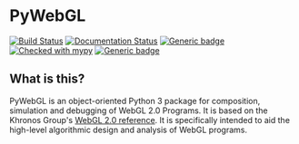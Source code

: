 # PyWebGL
[![Build Status](https://api.travis-ci.org/sg495/pywebgl.svg?branch=master)](https://travis-ci.org/sg495/pywebgl)
[![Documentation Status](https://readthedocs.org/projects/pywebgl/badge/?version=latest)](http://pywebgl.readthedocs.io/?badge=latest)
[![Generic badge](https://img.shields.io/badge/python-3.7+-green.svg)](https://shields.io/)
[![Checked with mypy](http://www.mypy-lang.org/static/mypy_badge.svg)](http://mypy-lang.org/)
[![Generic badge](https://img.shields.io/badge/license-MIT-green.svg)](https://shields.io/)

## What is this?
PyWebGL is an object-oriented Python 3 package for composition, simulation and debugging of WebGL 2.0 Programs. It is based on the Khronos Group's [WebGL 2.0 reference](https://www.khronos.org/webgl/). It is specifically intended to aid the high-level algorithmic design and analysis of WebGL programs.
